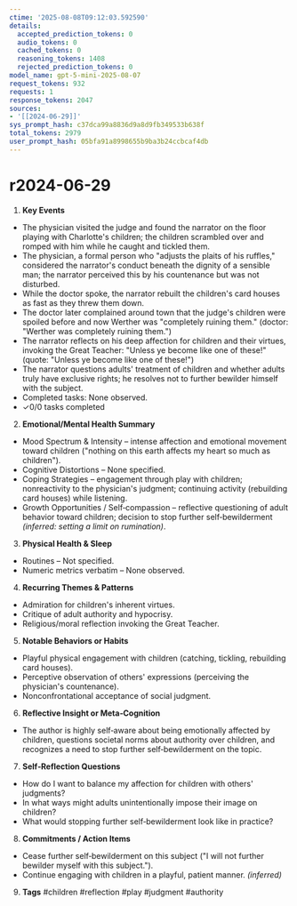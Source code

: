 ```yaml
---
ctime: '2025-08-08T09:12:03.592590'
details:
  accepted_prediction_tokens: 0
  audio_tokens: 0
  cached_tokens: 0
  reasoning_tokens: 1408
  rejected_prediction_tokens: 0
model_name: gpt-5-mini-2025-08-07
request_tokens: 932
requests: 1
response_tokens: 2047
sources:
- '[[2024-06-29]]'
sys_prompt_hash: c37dca99a8836d9a8d9fb349533b638f
total_tokens: 2979
user_prompt_hash: 05bfa91a8998655b9ba3b24ccbcaf4db
---
```

# r2024-06-29

1. **Key Events**
- The physician visited the judge and found the narrator on the floor playing with Charlotte's children; the children scrambled over and romped with him while he caught and tickled them.
- The physician, a formal person who "adjusts the plaits of his ruffles," considered the narrator's conduct beneath the dignity of a sensible man; the narrator perceived this by his countenance but was not disturbed.
- While the doctor spoke, the narrator rebuilt the children's card houses as fast as they threw them down.
- The doctor later complained around town that the judge's children were spoiled before and now Werther was "completely ruining them." (doctor: "Werther was completely ruining them.")
- The narrator reflects on his deep affection for children and their virtues, invoking the Great Teacher: "Unless ye become like one of these!" (quote: "Unless ye become like one of these!")
- The narrator questions adults' treatment of children and whether adults truly have exclusive rights; he resolves not to further bewilder himself with the subject.
- Completed tasks: None observed.
- ✓0/0 tasks completed

2. **Emotional/Mental Health Summary**
- Mood Spectrum & Intensity – intense affection and emotional movement toward children ("nothing on this earth affects my heart so much as children").
- Cognitive Distortions – None specified.
- Coping Strategies – engagement through play with children; nonreactivity to the physician's judgment; continuing activity (rebuilding card houses) while listening.
- Growth Opportunities / Self‑compassion – reflective questioning of adult behavior toward children; decision to stop further self‑bewilderment *(inferred: setting a limit on rumination)*.

3. **Physical Health & Sleep**
- Routines – Not specified.
- Numeric metrics verbatim – None observed.

4. **Recurring Themes & Patterns**
- Admiration for children's inherent virtues.
- Critique of adult authority and hypocrisy.
- Religious/moral reflection invoking the Great Teacher.

5. **Notable Behaviors or Habits**
- Playful physical engagement with children (catching, tickling, rebuilding card houses).
- Perceptive observation of others' expressions (perceiving the physician's countenance).
- Nonconfrontational acceptance of social judgment.

6. **Reflective Insight or Meta‑Cognition**
- The author is highly self‑aware about being emotionally affected by children, questions societal norms about authority over children, and recognizes a need to stop further self‑bewilderment on the topic.

7. **Self‑Reflection Questions**
- How do I want to balance my affection for children with others' judgments?
- In what ways might adults unintentionally impose their image on children?
- What would stopping further self‑bewilderment look like in practice?

8. **Commitments / Action Items**
- Cease further self‑bewilderment on this subject ("I will not further bewilder myself with this subject.").
- Continue engaging with children in a playful, patient manner. *(inferred)*

9. **Tags**
#children #reflection #play #judgment #authority